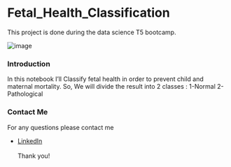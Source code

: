 # Fetal_Health_Classification
This project is done during the data science T5 bootcamp. 

![image](https://stream.org/wp-content/uploads/Scientist-Fetus-Embryo-healthy-Life-Baby-Science-Studies-900.jpg)



### Introduction

In this notebook I’ll Classify fetal health in order to prevent child and maternal mortality.
So, We will divide the result into 2 classes :
1-Normal
2-Pathological

### Contact Me

For any questions please contact me <br/>
- [LinkedIn](https://www.linkedin.com/in/bayan-ali-73bba815a)
<br/><br/>
Thank you!

